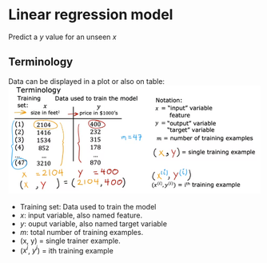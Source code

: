 # Linear regression model

Predict a *y* value for an unseen *x* 

## Terminology
Data can be displayed in a plot or also on table:
![alt text](/resources/images/01.Regression_and_classification/04.Linear_regression/temionology_example.png)
- Training set: Data used to train the model
- *x*: input variable, also named feature.
- *y*: ouput variable, also named target variable
- *m*: total number of training examples.
- (x, y) = single trainer example.
- ($x^i$, $y^i$) = ith training example

